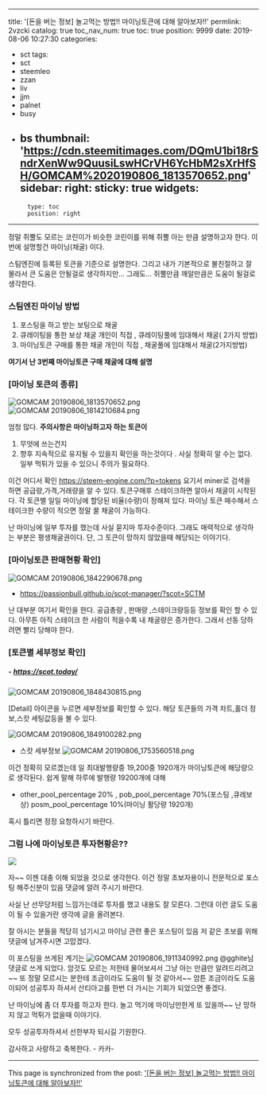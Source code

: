 
---
title: '[돈을 버는 정보] 놀고먹는 방법!!  마이닝토큰에 대해 알아보자!!'
permlink: 2vzcki
catalog: true
toc_nav_num: true
toc: true
position: 9999
date: 2019-08-06 10:27:30
categories:
- sct
tags:
- sct
- steemleo
- zzan
- liv
- jjm
- palnet
- busy
- bs
thumbnail: 'https://cdn.steemitimages.com/DQmU1bi18rSndrXenWw9QuusiLswHCrVH6YcHbM2sXrHfSH/GOMCAM%2020190806_1813570652.png'
sidebar:
    right:
        sticky: true
widgets:
    -
        type: toc
        position: right
---


정말 쥐뿔도 모르는 코린이가 비슷한 코린이를 위해
쥐뿔 아는 만큼 설명하고자 한다.
이번에 설명할건 마이닝(채굴) 이다.

스팀엔진에 등록된 토큰을 기준으로 설명한다.
그리고 내가 기본적으로 불친절하고 잘 몰라서 
큰 도움은 안될걸로 생각하지만...   그래도...
쥐뿔만큼 깨알만큼은 도움이 될걸로 생각한다.


### 스팀엔진 마이닝 방법
1. 포스팅을 하고 받는 보팅으로 채굴
2. 큐레이팅을 통한 보상 채굴
     개인이 직접 , 큐레이팅풀에 임대해서 채굴( 2가지 방법) 
3. 마이닝토큰 구매를 통한 채굴
     개인이 직접 , 채굴풀에 임대해서 채굴(2가지방법)

**여기서 난 3번째 마이닝토큰 구매 채굴에 대해 설명**

### [마이닝 토큰의 종류]
![GOMCAM 20190806_1813570652.png](https://cdn.steemitimages.com/DQmU1bi18rSndrXenWw9QuusiLswHCrVH6YcHbM2sXrHfSH/GOMCAM%2020190806_1813570652.png) ![GOMCAM 20190806_1814210684.png](https://cdn.steemitimages.com/DQmPmaowvsVLoM4zSKPQXq3vFBHzzgGgvhQ4cjMrycYQLEJ/GOMCAM%2020190806_1814210684.png)

엄청 많다.  **주의사항은 마이닝하고자 하는 토큰이**
1. 무엇에 쓰는건지
2. 향후 지속적으로 유지될 수 있을지
확인을 하는것이다 .  사실 정확히 알 수는  없다. 
일부 먹튀가 있을 수 있으니 주의가 필요하다. 

이건 어디서 확인 https://steem-engine.com/?p=tokens 요기서 
miner로 검색을 하면 공급량,가격,거래량을 알 수 있다.
토큰구매후 스테이크하면 알아서 채굴이 시작된다. 
각 토큰별 일일 마이닝에 할당된 비율(수량)이 정해져 있다. 
마이닝 토큰 매수해서 스테이크한 수량이 적으면 정말  꿀 채굴이 가능하다.

 
난 마이닝에 일부 투자를 했는데  사실 묻지마 투자수준이다. 
그래도 매력적으로 생각하는 부분은 평생채굴권이다.
단,  그 토큰이 망하지 않았을때 해당되는 이야기다. 

### [마이닝토큰 판매현황 확인]
![GOMCAM 20190806_1842290678.png](https://cdn.steemitimages.com/DQmRMRPVYzqBVFRq7oXitdZ2RoF5h29vCPn2fwZrStWgQu2/GOMCAM%2020190806_1842290678.png)
 - https://passionbull.github.io/scot-manager/?scot=SCTM

난 대부분 여기서 확인을 한다. 
공급총량 , 판매량 ,스테이크량등등 정보를 확인 할 수 있다. 
아무튼 아직 스테이크 한 사람이 적을수록 내 채굴량은 증가한다.
그래서 선동 당하려면 빨리 당해야 한다. 

### [토큰별 세부정보 확인]

##### - https://scot.today/

![GOMCAM 20190806_1848430815.png](https://cdn.steemitimages.com/DQmbYtTwDywDoqB7rF6mutdF1fPGvVipMR3oZFc8FxwcBQV/GOMCAM%2020190806_1848430815.png)

 [Detail] 아이콘을 누르면 세부정보를 확인할 수 있다.
 해당 토큰들의 가격 차트,홀더 정보,스캇 세팅값등을 볼 수 있다.

![GOMCAM 20190806_1849100282.png](https://cdn.steemitimages.com/DQmZctbxvEMJeQgGXWzYaDUeS5qAFD2TNoAQc6hb1yVmXxu/GOMCAM%2020190806_1849100282.png)

- 스캇 세부정보
![GOMCAM 20190806_1753560518.png](https://cdn.steemitimages.com/DQmTANZ6an3paKueHzk4EK5DmrJ1F4AEBjj3fF8HDeghP7P/GOMCAM%2020190806_1753560518.png)

이건 정확히 모르겠는데 일 최대발행량중 19,200중 1920개가 마이닝토큰에 
해당량으로 생각된다.
쉽게 말해 하루에 발행량 19200개에 대해 
- other_pool_percentage 20% , 
   pob_pool_percentage 70%(포스팅 ,큐레보상)
  posm_pool_percentage 10%(마이닝 활당량 1920개)  

혹시 틀리면 정정 요청하시기 바란다.

### 그럼 나에 마이닝토큰 투자현황은??
![](https://cdn.steemitimages.com/DQmaSaY1oitNppN4QQryGeGKJj1KXZgduByk6FSZmedXjdz/image.png)

자~~ 이젠 대충 이해 되었을 것으로 생각한다.
이건 정말 초보자용이니 전문적으로 포스팅 해주신분이 있음
댓글에 알려 주시기 바란다.

사실 난 선무당처럼 느낌가는데로 투자를 했고
내용도 잘 모른다.  그런대 이런 글도 도움이 될 수 있을거란
생각에 글을 올려본다. 

잘 아시는 분들을 적당히 넘기시고
마이닝 관련 좋은 포스팅이 있음 저 같은 초보를 위해
댓글에 남겨주시면 고맙겠다. 

이 포스팅을 쓰게된 계기는 
![GOMCAM 20190806_1911340992.png](https://cdn.steemitimages.com/DQmU5HzVTrmZbpMnCvxaHxzzsW5rZLJiLEWPonkz8ezRoLt/GOMCAM%2020190806_1911340992.png) 
@gghite님 댓글로 쓰게 되었다.  암것도 모르는 저한테 물어보셔서
그냥 아는 만큼만 알려드리려고~~ 또 정말 모르시는 분한테 조금이라도
도움이 될 것 같아서~~ 
암튼 조금이라도 도움이되어  성공투자 하셔서
산티아고를 한번 더 가시는 기회가 되었으면 좋겠다.

난 마이닝에 좀 더 투자를 하고자 한다.
놀고 먹기에 마이닝만한게 또 있을까~~ 
난 망하지 않고 먹튀가 없을때 이야기다.

모두 성공투자하셔서 선한부자 되시길 기원한다.

감사하고 사랑하고 축복한다. - 카카-

- - -

This page is synchronized from the post: ['[돈을 버는 정보] 놀고먹는 방법!!  마이닝토큰에 대해 알아보자!!'](https://steemit.com/@kibumh/2vzcki)
